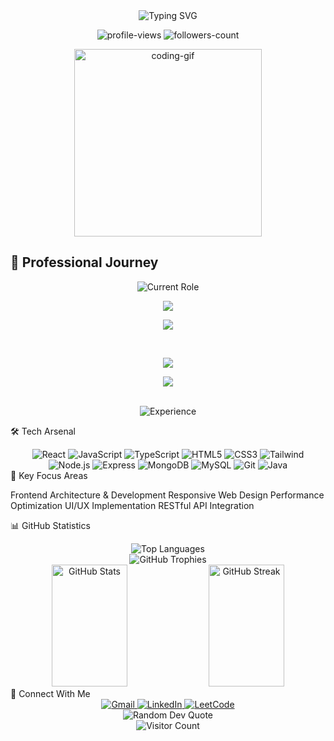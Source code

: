 <div align="center">
  <img src="https://readme-typing-svg.demolab.com?font=Fira+Code&weight=600&size=28&duration=4000&pause=1000&color=36BCF7FF&center=true&vCenter=true&random=false&width=535&lines=Hi+%F0%9F%91%8B+I'm+Sai+Kiran+Madala;Frontend+Software+Engineer;Building+Impactful+Web+Experiences" alt="Typing SVG" />
</div>

<p align="center">
  <img src="https://komarev.com/ghpvc/?username=sai-kiran-99&label=Profile%20views&color=0e75b6&style=flat" alt="profile-views" />
  <img src="https://img.shields.io/github/followers/sai-kiran-99?label=Followers&style=social" alt="followers-count">
</p>

<div align="center">
  <img src="https://raw.githubusercontent.com/TheDudeThatCode/TheDudeThatCode/master/Assets/Developer.gif" width="300" alt="coding-gif">
</div>

## 💼 Professional Journey

<div align="center">
  <img src="https://readme-typing-svg.demolab.com?font=Fira+Code&duration=3000&pause=1000&color=FF71CE&center=true&vCenter=true&width=435&lines=frontend+Software+Engineer+%40+Unacademy;Jan+2025+-+Present" alt="Current Role"/>
</div>

<div align="center">
  
  <a href="#"><img src="https://img.shields.io/badge/Previous%20Role%201-Software%20Development%20Intern%20@%20Unacademy-FF71CE?style=for-the-badge&labelColor=black" /></a>
  
  <a href="#"><img src="https://img.shields.io/badge/Duration-March%202024%20--%20Dec%202024-06D6A0?style=for-the-badge&labelColor=black" /></a>
  
  <br/>
  
  <a href="#"><img src="https://img.shields.io/badge/Previous%20Role%202-Software%20Engineer%20Intern%20@%20Academor-FF71CE?style=for-the-badge&labelColor=black" /></a>
  
  <a href="#"><img src="https://img.shields.io/badge/Duration-Jan%202024%20--%20March%202024-06D6A0?style=for-the-badge&labelColor=black" /></a>
  
</div>

<br/>

<div align="center">
  <img src="https://readme-typing-svg.demolab.com?font=Fira+Code&pause=1000&color=06D6A0&center=true&vCenter=true&width=435&lines=1%2B+Years+of+Experience;Full+Stack+Development;React+%7C+Node.js+%7C+TypeScript" alt="Experience"/>
</div>


🛠️ Tech Arsenal
<div align="center">
  <img src="https://img.shields.io/badge/-React-61DAFB?style=for-the-badge&logo=react&logoColor=black" alt="React" />
  <img src="https://img.shields.io/badge/-JavaScript-F7DF1E?style=for-the-badge&logo=javascript&logoColor=black" alt="JavaScript" />
  <img src="https://img.shields.io/badge/-TypeScript-3178C6?style=for-the-badge&logo=typescript&logoColor=white" alt="TypeScript" />
  <img src="https://img.shields.io/badge/-HTML5-E34F26?style=for-the-badge&logo=html5&logoColor=white" alt="HTML5" />
  <img src="https://img.shields.io/badge/-CSS3-1572B6?style=for-the-badge&logo=css3" alt="CSS3" />
  <img src="https://img.shields.io/badge/-Tailwind-38B2AC?style=for-the-badge&logo=tailwind-css&logoColor=white" alt="Tailwind" />
  <img src="https://img.shields.io/badge/-Node.js-339933?style=for-the-badge&logo=node.js&logoColor=white" alt="Node.js" />
  <img src="https://img.shields.io/badge/-Express-000000?style=for-the-badge&logo=express" alt="Express" />
  <img src="https://img.shields.io/badge/-MongoDB-47A248?style=for-the-badge&logo=mongodb&logoColor=white" alt="MongoDB" />
  <img src="https://img.shields.io/badge/-MySQL-4479A1?style=for-the-badge&logo=mysql&logoColor=white" alt="MySQL" />
  <img src="https://img.shields.io/badge/-Git-F05032?style=for-the-badge&logo=git&logoColor=white" alt="Git" />
  <img src="https://img.shields.io/badge/-Java-007396?style=for-the-badge&logo=java&logoColor=white" alt="Java" />
</div>
🎯 Key Focus Areas

Frontend Architecture & Development
Responsive Web Design
Performance Optimization
UI/UX Implementation
RESTful API Integration

📊 GitHub Statistics
<div align="center">
  <img src="https://github-readme-stats.vercel.app/api/top-langs/?username=sai-kiran-99&theme=radical&hide_border=true&include_all_commits=true&count_private=true&layout=compact" alt="Top Languages" />
</div>
<div align="center">
  <img src="https://github-profile-trophy.vercel.app/?username=sai-kiran-99&theme=radical&no-frame=true&no-bg=true&margin-w=4" alt="GitHub Trophies" />
</div>
<div align="center">
  <img width="49%" height="195px" src="https://github-readme-stats.vercel.app/api?username=sai-kiran-99&theme=radical&hide_border=true&include_all_commits=true&count_private=true" alt="GitHub Stats"/>
  <img width="49%" height="195px" src="https://github-readme-streak-stats.herokuapp.com/?user=sai-kiran-99&theme=radical&hide_border=true" alt="GitHub Streak"/>
</div>
🤝 Connect With Me
<div align="center">
  <a href="mailto:madhalakiran9999@gmail.com">
    <img src="https://img.shields.io/badge/Gmail-D14836?style=for-the-badge&logo=gmail&logoColor=white" alt="Gmail"/>
  </a>
  <a href="https://linkedin.com/in/sai-kiran-madala">
    <img src="https://img.shields.io/badge/LinkedIn-0077B5?style=for-the-badge&logo=linkedin&logoColor=white" alt="LinkedIn"/>
  </a>
  <a href="https://www.leetcode.com/sai_kiran99">
    <img src="https://img.shields.io/badge/LeetCode-FFA116?style=for-the-badge&logo=leetcode&logoColor=black" alt="LeetCode"/>
  </a>
</div>

<div align="center">
  <img src="https://quotes-github-readme.vercel.app/api?type=horizontal&theme=radical" alt="Random Dev Quote"/>
</div>
<div align="center">
  <img src="https://profile-counter.glitch.me/sai-kiran-99/count.svg" alt="Visitor Count"/>
</div>


